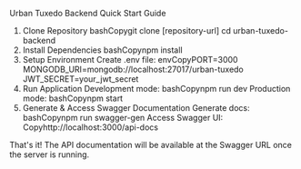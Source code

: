 Urban Tuxedo Backend
Quick Start Guide

1. Clone Repository
   bashCopygit clone [repository-url]
   cd urban-tuxedo-backend
2. Install Dependencies
   bashCopynpm install
3. Setup Environment
   Create .env file:
   envCopyPORT=3000
   MONGODB_URI=mongodb://localhost:27017/urban-tuxedo
   JWT_SECRET=your_jwt_secret
4. Run Application
   Development mode:
   bashCopynpm run dev
   Production mode:
   bashCopynpm start
5. Generate & Access Swagger Documentation
   Generate docs:
   bashCopynpm run swagger-gen
   Access Swagger UI:
   Copyhttp://localhost:3000/api-docs

That's it! The API documentation will be available at the Swagger URL once the server is running.
